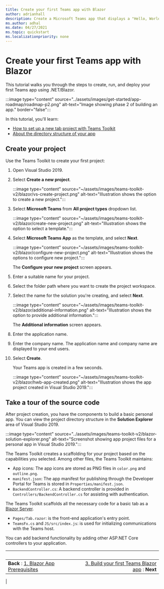 ```yaml
---
title: Create your first Teams app with Blazor
author: adrianhall
description: Create a Microsoft Teams app that displays a "Hello, World!" message using the Microsoft Teams Toolkit and .NET Blazor.
ms.author: adhal
ms.date: 04/27/2021
ms.topic: quickstart
ms.localizationpriority: none
---
```


# Create your first Teams app with Blazor

This tutorial walks you through the steps to create, run, and deploy your first Teams app using .NET/Blazor.

:::image type="content" source="../assets/images/get-started/app-roadmap/roadmap-p2.png" alt-text="Image showing phase 2 of building an app." border="false":::

In this tutorial, you'll learn:
- [How to set up a new tab project with Teams Toolkit](#create-your-project)
- [About the directory structure of your app](#take-a-tour-of-the-source-code)

## Create your project

Use the Teams Toolkit to create your first project:

1. Open Visual Studio 2019.
1. Select **Create a new project**.

    :::image type="content" source="~/assets/images/teams-toolkit-v2/blazor/vs-create-project.png" alt-text="Illustration shows the option to create a new project.":::

1. Select **Microsoft Teams** from **All project types** dropdown list.  
    
    :::image type="content" source="~/assets/images/teams-toolkit-v2/blazor/create-new-project.png" alt-text="Illustration shows the option to select a template.":::

1. Select **Microsoft Teams App** as the template, and select **Next**.
    
    :::image type="content" source="~/assets/images/teams-toolkit-v2/blazor/configure-new-project.png" alt-text="Illustration shows the options to configure new project.":::
    
    The **Configure your new project** screen appears.

1. Enter a suitable name for your project.

1. Select the folder path where you want to create the project workspace.

1. Select the name for the solution you're creating, and select **Next**.
    
    :::image type="content" source="~/assets/images/teams-toolkit-v2/blazor/additional-information.png" alt-text="Illustration shows the option to provide additional information.":::

    The **Additional information** screen appears.

1. Enter the application name.

1. Enter the company name.
   The application name and company name are displayed to your end users.

1. Select **Create**. 
    
    Your Teams app is created in a few seconds.
    
    :::image type="content" source="~/assets/images/teams-toolkit-v2/blazor/hwb-app-created.png" alt-text="Illustration shows the app project created in Visual Studio 2019.":::

## Take a tour of the source code

After project creation, you have the components to build a basic personal app. You can view the project directory structure in the **Solution Explorer** area of Visual Studio 2019.

:::image type="content" source="../assets/images/teams-toolkit-v2/blazor-solution-explorer.png" alt-text="Screenshot showing app project files for a personal app in Visual Studio 2019.":::

The Teams Toolkit creates a scaffolding for your project based on the capabilities you selected. Among other files, the Teams Toolkit maintains:

- App icons: The app icons are stored as PNG files in `color.png` and `outline.png`.
- `manifest.json`: The app manifest for publishing through the Developer Portal for Teams is stored in `Properties/manifest.json`.
- `BackendController.cs`: A backend controller is provided in `Controllers/BackendController.cs` for assisting with authentication.

The Teams Toolkit scaffolds all the necessary code for a basic tab as a [Blazor Server](/aspnet/core/blazor).

- `Pages/Tab.razor`: is the front-end application's entry point.
- `TeamsFx.cs` and `JS/src/index.js`: is used for initializing communications with the Teams host.

You can add backend functionality by adding other ASP.NET Core controllers to your application.

| &nbsp; | &nbsp; |
|:--- | ---:|
| **Back** : [1. Blazor App Prerequisites](blazor-app-prerequisites.md) | [3. Build your first Teams Blazor app](build-blazor-teams-app.md) : **Next**|
|